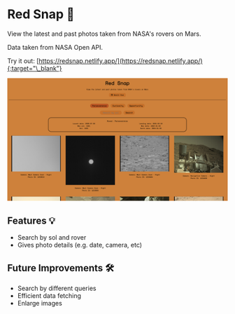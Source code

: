 # Red Snap 📸

View the latest and past photos taken from NASA's rovers on Mars.

Data taken from NASA Open API.

Try it out: [https://redsnap.netlify.app/](https://redsnap.netlify.app/){:target="\_blank"}

![website screenshot](/public/screenshot.png)

## Features 💡

- Search by sol and rover
- Gives photo details (e.g. date, camera, etc)

## Future Improvements 🛠️

- Search by different queries
- Efficient data fetching
- Enlarge images
